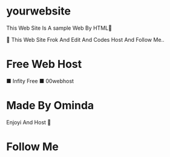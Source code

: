 # yourwebsite
This Web Site Is A sample Web By HTML👋

🤖 This Web Site Frok And Edit And Codes Host And Follow Me..

# Free Web Host

■ Infity Free
■ 00webhost

# Made By Ominda

Enjoyi And Host 🥴

# Follow Me


